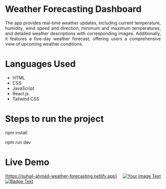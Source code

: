 # Weather Forecasting Dashboard

<div align="justify"> The app provides real-time weather updates, including current temperature, humidity, wind speed and direction, minimum and maximum temperatures, and detailed weather descriptions with corresponding images. Additionally, it features a five-day weather forecast, offering users a comprehensive view of upcoming weather conditions. <div>

# Languages Used

<ul>
  <li>HTML</li>
  <li>CSS</li>
  <li>JavaScript</li>
  <li>React.js</li>
  <li>Tailwind CSS</li>
</ul>

# Steps to run the project

npm install

npm run dev

# Live Demo

[https://suhail-ahmad-weather-forecasting.netlify.app]
[![Your Image Text](https://your-image-url.com)](https://your-link.com)
[![Badge Text](https://img.shields.io/badge/Your_Text-blue)](https://your-link.com)


